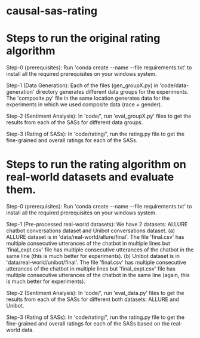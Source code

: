 # causal-sas-rating

# Steps to run the original rating algorithm

Step-0 (prerequisites): Run 'conda create --name <env> --file requirements.txt' to install all the required prerequisites on your windows system.

Step-1 (Data Generation): Each of the files (gen_groupX.py) in 'code/data-generation' directory generates different data groups for the experiments. The 'composite.py' file in the same location generates data for the experiments in which we used composite data (race + gender).


Step-2 (Sentiment Analysis): In 'code/', run 'eval_groupX.py' files to get the results from each of the SASs for different data groups.


Step-3 (Rating of SASs): In 'code/rating/', run the rating.py file to get the fine-grained and overall ratings for each of the SASs.
  
# Steps to run the rating algorithm on real-world datasets and evaluate them.
  
Step-0 (prerequisites): Run 'conda create --name <env> --file requirements.txt' to install all the required prerequisites on your windows system.

Step-1 (Pre-processed real-world datasets): We have 2 datasets: ALLURE chatbot conversations dataset and Unibot conversations dataset. 
(a) ALLURE dataset is in 'data/real-world/allure/final'. The file 'final.csv' has multiple consecutive utterances of the chatbot in multiple lines but 'final_expt.csv' file has multiple consecutive utterances of the chatbot in the same line (this is much better for experiments). 
(b) Unibot dataset is in 'data/real-world/unibot/final'. The file 'final.csv' has multiple consecutive utterances of the chatbot in multiple lines but 'final_expt.csv' file has multiple consecutive utterances of the chatbot in the same line (again, this is much better for experiments). 


Step-2 (Sentiment Analysis): In 'code/', run 'eval_data.py' files to get the results from each of the SASs for different both datasets: ALLURE and Unibot.


Step-3 (Rating of SASs): In 'code/rating/', run the rating.py file to get the fine-grained and overall ratings for each of the SASs based on the real-world data.
  
